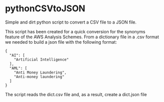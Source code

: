 # pythonCSVtoJSON
Simple and dirt python script to convert a CSV file to a JSON file.

This script has been created for a quick conversion for the synonyms feature of the AWS Analysis Schemes.
From a dictionary file in a .csv format we needed to build a json file with the following format:
```
{
  "AI": [
    "Artificial Intelligence"
  ],
  "AML": [
    "Anti Money Laundering",
    "Anti-money laundering"
  ]
}
```

The script reads the dict.csv file and, as a result, create a dict.json file
